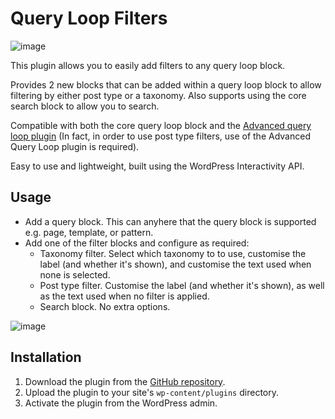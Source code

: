 # Query Loop Filters

![image](https://github.com/user-attachments/assets/85358de8-0929-47fe-85f5-b53a59fb522e)

This plugin allows you to easily add filters to any query loop block.

Provides 2 new blocks that can be added within a query loop block to allow filtering by either post type or a taxonomy. Also supports using the core search block to allow you to search.

Compatible with both the core query loop block and the [Advanced query loop plugin](https://wordpress.org/plugins/advanced-query-loop/) (In fact, in order to use post type filters, use of the Advanced Query Loop plugin is required). 

Easy to use and lightweight, built using the WordPress Interactivity API.

## Usage

* Add a query block. This can anyhere that the query block is supported e.g. page, template, or pattern.
* Add one of the filter blocks and configure as required:
    * Taxonomy filter. Select which taxonomy to to use, customise the label (and whether it's shown), and customise the text used when none is selected.
    * Post type filter. Customise the label (and whether it's shown), as well as the text used when no filter is applied.
    * Search block. No extra options.
 
![image](https://github.com/user-attachments/assets/e2f9b62d-91f7-4c22-87ac-078b4d031a60)

## Installation

1. Download the plugin from the [GitHub repository](https://github.com/humanmade/query-filter).
2. Upload the plugin to your site's `wp-content/plugins` directory.
3. Activate the plugin from the WordPress admin.
